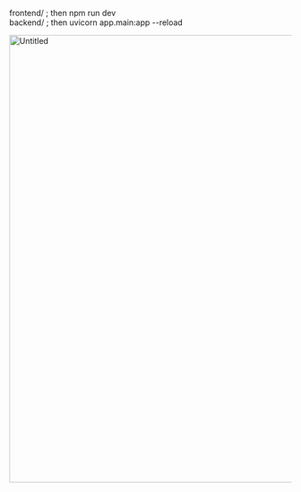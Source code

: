 frontend/ ; then npm run dev \
backend/ ; then uvicorn app.main:app --reload

<img width="1881" height="799" alt="Untitled" src="https://github.com/user-attachments/assets/a606aab7-8111-40dd-b1b7-598d4e866dd2" />
